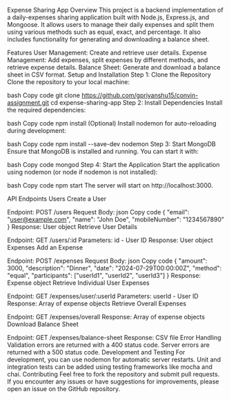 Expense Sharing App
Overview
This project is a backend implementation of a daily-expenses sharing application built with Node.js, Express.js, and Mongoose. It allows users to manage their daily expenses and split them using various methods such as equal, exact, and percentage. It also includes functionality for generating and downloading a balance sheet.

Features
User Management: Create and retrieve user details.
Expense Management: Add expenses, split expenses by different methods, and retrieve expense details.
Balance Sheet: Generate and download a balance sheet in CSV format.
Setup and Installation
Step 1: Clone the Repository
Clone the repository to your local machine:

bash
Copy code
git clone https://github.com/gpriyanshu15/convin-assignment.git 
cd expense-sharing-app
Step 2: Install Dependencies
Install the required dependencies:

bash
Copy code
npm install
(Optional) Install nodemon for auto-reloading during development:

bash
Copy code
npm install --save-dev nodemon
Step 3: Start MongoDB
Ensure that MongoDB is installed and running. You can start it with:

bash
Copy code
mongod
Step 4: Start the Application
Start the application using nodemon (or node if nodemon is not installed):

bash
Copy code
npm start
The server will start on http://localhost:3000.

API Endpoints
Users
Create a User

Endpoint: POST /users
Request Body:
json
Copy code
{
  "email": "user@example.com",
  "name": "John Doe",
  "mobileNumber": "1234567890"
}
Response: User object
Retrieve User Details

Endpoint: GET /users/:id
Parameters: id - User ID
Response: User object
Expenses
Add an Expense

Endpoint: POST /expenses
Request Body:
json
Copy code
{
  "amount": 3000,
  "description": "Dinner",
  "date": "2024-07-29T00:00:00Z",
  "method": "equal",
  "participants": ["userId1", "userId2", "userId3"]
}
Response: Expense object
Retrieve Individual User Expenses

Endpoint: GET /expenses/user/:userId
Parameters: userId - User ID
Response: Array of expense objects
Retrieve Overall Expenses

Endpoint: GET /expenses/overall
Response: Array of expense objects
Download Balance Sheet

Endpoint: GET /expenses/balance-sheet
Response: CSV file
Error Handling
Validation errors are returned with a 400 status code.
Server errors are returned with a 500 status code.
Development and Testing
For development, you can use nodemon for automatic server restarts.
Unit and integration tests can be added using testing frameworks like mocha and chai.
Contributing
Feel free to fork the repository and submit pull requests. If you encounter any issues or have suggestions for improvements, please open an issue on the GitHub repository.
